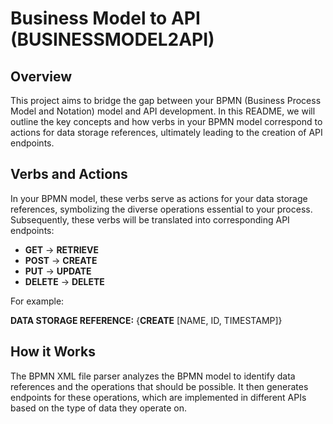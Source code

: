 # Business Model to API (BUSINESSMODEL2API)

## Overview

This project aims to bridge the gap between your BPMN (Business Process Model and Notation) model and API development. In this README, we will outline the key concepts and how verbs in your BPMN model correspond to actions for data storage references, ultimately leading to the creation of API endpoints.

## Verbs and Actions

In your BPMN model, these verbs serve as actions for your data storage references, symbolizing the diverse operations essential to your process. Subsequently, these verbs will be translated into corresponding API endpoints:

- **GET** -> **RETRIEVE**
- **POST** -> **CREATE**
- **PUT** -> **UPDATE**
- **DELETE** -> **DELETE**

For example:

**DATA STORAGE REFERENCE:** {**CREATE** [NAME, ID, TIMESTAMP]}

## How it Works

The BPMN XML file parser analyzes the BPMN model to identify data references and the operations that should be possible. It then generates endpoints for these operations, which are implemented in different APIs based on the type of data they operate on.
